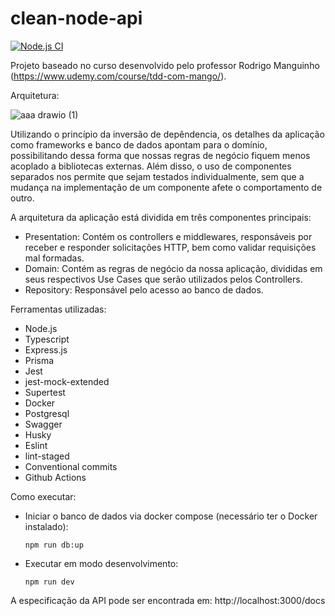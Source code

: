 # clean-node-api

[![Node.js CI](https://github.com/rodps/clean-node-api/actions/workflows/test.yml/badge.svg)](https://github.com/rodps/clean-node-api/actions/workflows/test.yml)

Projeto baseado no curso desenvolvido pelo professor Rodrigo Manguinho (https://www.udemy.com/course/tdd-com-mango/).

Arquitetura:

![aaa drawio (1)](https://user-images.githubusercontent.com/28078640/181339754-bf7b1921-8e16-46ae-814c-717bcd1e74fc.png)

Utilizando o princípio da inversão de depêndencia, os detalhes da aplicação como frameworks e banco de dados apontam para o domínio, 
possibilitando dessa forma que nossas regras de negócio fiquem menos acoplado a bibliotecas externas.
Além disso, o uso de componentes separados nos permite que sejam testados individualmente, sem que a mudança na implementação de um componente afete o comportamento de outro.

A arquitetura da aplicação está dividida em três componentes principais:
- Presentation:
Contém os controllers e middlewares, responsáveis por receber e responder solicitações HTTP, bem como validar requisições mal formadas.
- Domain:
Contém as regras de negócio da nossa aplicação, divididas em seus respectivos Use Cases que serão utilizados pelos Controllers.
- Repository:
Responsável pelo acesso ao banco de dados.

Ferramentas utilizadas:
- Node.js
- Typescript
- Express.js
- Prisma
- Jest
- jest-mock-extended
- Supertest
- Docker
- Postgresql
- Swagger
- Husky
- Eslint
- lint-staged
- Conventional commits
- Github Actions

Como executar:
- Iniciar o banco de dados via docker compose (necessário ter o Docker instalado):
  ```console
  npm run db:up
  ```
- Executar em modo desenvolvimento:
  ```console
  npm run dev
  ```
  
A especificação da API pode ser encontrada em:
http://localhost:3000/docs
